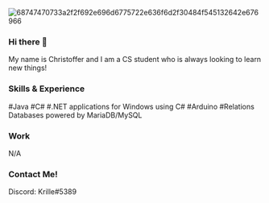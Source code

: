 ![68747470733a2f2f692e696d6775722e636f6d2f30484f545132642e676966](https://github.com/Krille360/Krille360/assets/65959215/d96e9ceb-fa6f-4ba6-8b55-ff188abe8667)
### Hi there 👋
My name is Christoffer and I am a CS student who is always looking to learn new things!

### Skills & Experience
#Java
#C#
#.NET applications for Windows using C#
#Arduino
#Relations Databases powered by MariaDB/MySQL

### Work
N/A

### Contact Me!
Discord: Krille#5389
<!--
**Krille360/Krille360** is a ✨ _special_ ✨ repository because its `README.md` (this file) appears on your GitHub profile.

Here are some ideas to get you started:

- 🔭 I’m currently working on ...
- 🌱 I’m currently learning ...
- 👯 I’m looking to collaborate on ...
- 🤔 I’m looking for help with ...
- 💬 Ask me about ...
- 📫 How to reach me: ...
- 😄 Pronouns: ...
- ⚡ Fun fact: ...
-->
